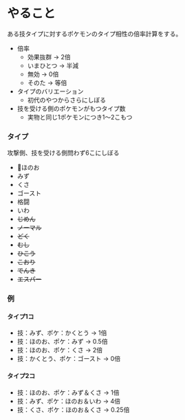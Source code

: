 # やること

ある技タイプに対するポケモンのタイプ相性の倍率計算をする。

* 倍率
  * 効果抜群 → 2倍
  * いまひとつ → 半減
  * 無効 → 0倍
  * そのた → 等倍
* タイプのバリエーション
  * 初代のやつからさらにしぼる
* 技を受ける側のポケモンがもつタイプ数
  * 実物と同じ1ポケモンにつき1〜2こもつ

### タイプ

攻撃側、技を受ける側問わず6こにしぼる

* ほのお
* みず
* くさ
* ゴースト
* 格闘
* いわ
* ~~じめん~~
* ~~ノーマル~~
* ~~どく~~
* ~~むし~~
* ~~ひこう~~
* ~~こおり~~
* ~~でんき~~
* ~~エスパー~~

### 例

#### タイプ1コ

* 技：みず、ポケ：かくとう → 1倍
* 技：ほのお、ポケ：みず → 0.5倍
* 技：ほのお、ポケ：くさ → 2倍
* 技：かくとう、ポケ：ゴースト → 0倍

#### タイプ2コ

* 技：ほのお、ポケ：みず＆くさ → 1倍
* 技：みず、ポケ：ほのお＆いわ → 4倍
* 技：くさ、ポケ：ほのお＆くさ → 0.25倍